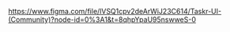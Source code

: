 https://www.figma.com/file/lVSQ1cpv2deArWiJ23C614/Taskr-UI-(Community)?node-id=0%3A1&t=8qhpYpaU95nswweS-0
